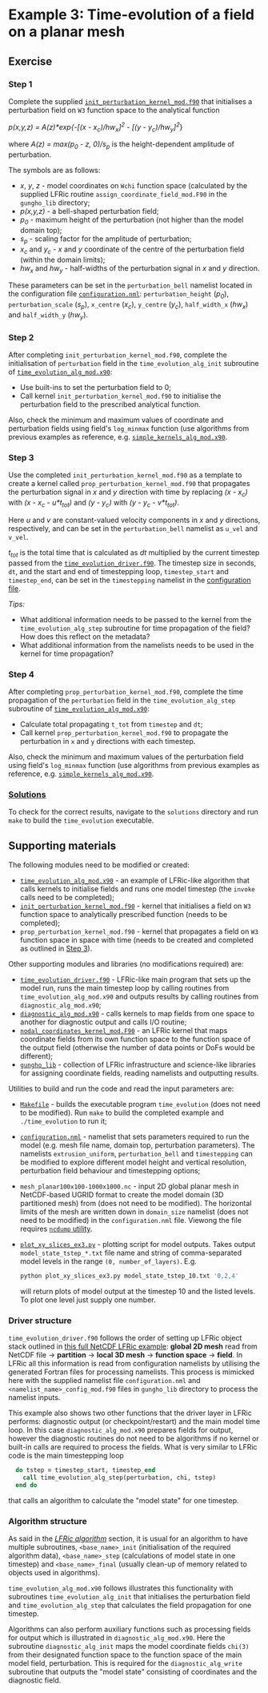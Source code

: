 # Example 3: Time-evolution of a field on a planar mesh

## Exercise

### Step 1

Complete the supplied [`init_perturbation_kernel_mod.f90`](
init_perturbation_kernel_mod.f90) that initialises
a perturbation field on `W3` function space to the analytical function

*p(x,y,z) = A(z)\*exp\{-\[(x - x<sub>c</sub>)/hw<sub>x</sub>\]<sup>2</sup>
\- \[(y - y<sub>c</sub>)/hw<sub>y</sub>\]<sup>2</sup>*\}

where *A(z) = max(p<sub>0</sub> - z, 0)/s<sub>p</sub>* is the
height-dependent amplitude of perturbation.

The symbols are as follows:

* *x*, *y*, *z* - model coordinates on `Wchi` function space
 (calculated by the supplied LFRic routine `assign_coordinate_field_mod.F90`
 in the `gungho_lib` directory;
* *p(x,y,z)* - a bell-shaped perturbation field;
* *p<sub>0</sub>* - maximum height of the perturbation (not higher than
  the model domain top);
* *s<sub>p</sub>* - scaling factor for the amplitude of perturbation;
* *x<sub>c</sub>* and *y<sub>c</sub>* - *x* and *y* coordinate of
  the centre of the perturbation field (within the domain limits);
* *hw<sub>x</sub>* and *hw<sub>y</sub>* - half-widths of the
  perturbation signal in *x* and *y* direction.

These parameters can be set in the `perturbation_bell` namelist located
in the configuration file [`configuration.nml`](configuration.nml):
`perturbation_height` (*p<sub>0</sub>*), `perturbation_scale`
(*s<sub>p</sub>*), `x_centre` (*x<sub>c</sub>*), `y_centre`
(*y<sub>c</sub>*), `half_width_x` (*hw<sub>x</sub>*) and
`half_width_y` (*hw<sub>y</sub>*).

### Step 2

After completing `init_perturbation_kernel_mod.f90`, complete the
initialisation of `perturbation` field in the `time_evolution_alg_init`
subroutine of [`time_evolution_alg_mod.x90`](time_evolution_alg_mod.x90):

* Use built-ins to set the perturbation field to 0;
* Call kernel `init_perturbation_kernel_mod.f90` to initialise the
  perturbation field to the prescribed analytical function.

Also, check the minimum and maximum values of coordinate and perturbation
fields using field's `log_minmax` function (use algorithms from previous
examples as reference, e.g. [`simple_kernels_alg_mod.x90`](
../1_simple_kernels/simple_kernels_alg_mod.x90).

### Step 3

Use the completed `init_perturbation_kernel_mod.f90` as a template to
create a kernel called `prop_perturbation_kernel_mod.f90` that propagates
the perturbation signal in *x* and *y* direction with time by replacing
*(x - x<sub>c</sub>)* with *(x - x<sub>c</sub> - u\*t<sub>tot</sub>)*
and *(y - y<sub>c</sub>)* with *(y - y<sub>c</sub> - v\*t<sub>tot</sub>)*.

Here *u* and *v* are constant-valued velocity components in *x* and
*y* directions, respectively, and can be set in the `perturbation_bell`
namelist as `u_vel` and `v_vel`.

*t<sub>tot</sub>* is the total time that is calculated as *dt* multiplied
by the current timestep passed from the [`time_evolution_driver.f90`](
time_evolution_driver.f90). The timestep size in seconds, `dt`, and the
start and end of timestepping loop, `timestep_start` and `timestep_end`,
can be set in the `timestepping` namelist in the [configuration file](
configuration.nml).

*Tips:*

* What additional information needs to be passed to the kernel from
  the `time_evolution_alg_step` subroutine for time propagation of the
  field? How does this reflect on the metadata?
* What additional information from the namelists needs to be used in
  the kernel for time propagation?

### Step 4

After completing `prop_perturbation_kernel_mod.f90`, complete the
time propagation of the `perturbation` field in the
`time_evolution_alg_step` subroutine of [`time_evolution_alg_mod.x90`](
time_evolution_alg_mod.x90):

* Calculate total propagating `t_tot` from `timestep` and `dt`;
* Call kernel `prop_perturbation_kernel_mod.f90` to propagate the
  perturbation in `x` and `y` directions with each timestep.

Also, check the minimum and maximum values of the perturbation
field using field's `log_minmax` function (use algorithms from previous
examples as reference, e.g. [`simple_kernels_alg_mod.x90`](
../1_simple_kernels/simple_kernels_alg_mod.x90).

### [Solutions](solutions)

To check for the correct results, navigate to the `solutions` directory
and run `make` to build the `time_evolution` executable.

## Supporting materials

The following modules need to be modified or created:

* [`time_evolution_alg_mod.x90`](time_evolution_alg_mod.x90) - an example
  of LFRic-like algorithm that calls kernels to initialise fields and runs
  one model timestep (the `invoke` calls need to be completed);
* [`init_perturbation_kernel_mod.f90`](init_perturbation_kernel_mod.f90) -
  kernel that initialises a field on `W3` function space to analytically
  prescribed function (needs to be completed);
* `prop_perturbation_kernel_mod.f90` - kernel that propagates a field
  on `W3` function space in space with time (needs to be created and
  completed as outlined in [Step 3](#step-3)).

Other supporting modules and libraries (no modifications required) are:

* [`time_evolution_driver.f90`](time_evolution_driver.f90) - LFRic-like
  main program that sets up the model run, runs the main timestep loop by
  calling routines from `time_evolution_alg_mod.x90` and outputs results by
  calling routines from `diagnostic_alg_mod.x90`;
* [`diagnostic_alg_mod.x90`](diagnostic_alg_mod.x90) - calls kernels to map
  fields from one space to another for diagnostic output and calls I/O routine;
* [`nodal_coordinates_kernel_mod.F90`](nodal_coordinates_kernel_mod.F90) - an
  LFRic kernel that maps coordinate fields from its own function space to the
  function space of the output field (otherwise the number of data points or
  DoFs would be different);
* [`gungho_lib`](gungho_lib) - collection of LFRic infrastructure and
  science-like libraries for assigning coordinate fields, reading namelists
  and outputting results.

Utilities to build and run the code and read the input parameters are:

* [`Makefile`](Makefile) - builds the executable program `time_evolution`
 (does not need to be modified). Run `make` to build the completed example
  and `./time_evolution` to run it;
* [`configuration.nml`](configuration.nml) - namelist that sets parameters
  required to run the model (e.g. mesh file name, domain top, perturbation
  parameters). The namelists `extrusion_uniform`, `perturbation_bell` and
  `timestepping` can be modified to explore different model height and
  vertical resolution, perturbation field behaviour and timestepping options;
* `mesh_planar100x100-1000x1000.nc` - input 2D global planar mesh in
  NetCDF-based UGRID format to create the model domain (3D partitioned
  mesh) from (does not need to be modified). The horizontal limits of
  the mesh are written down in `domain_size` namelist (does not need to
  be modified) in the `configuration.nml` file. Viewong the file requires
  [`ncdump` utility](
  https://www.unidata.ucar.edu/software/netcdf/docs/netcdf_utilities_guide.html#ncdump_guide).
* [`plot_xy_slices_ex3.py`](plot_xy_slices_ex3.py) - plotting script for
  model outputs. Takes output `model_state_tstep_*.txt` file name and string
  of comma-separated model levels in the range `(0, number_of_layers)`. E.g.

  ```python
  python plot_xy_slices_ex3.py model_state_tstep_10.txt '0,2,4'
  ```
  will return plots of model output at the timestep 10 and the listed
  levels. To plot one level just supply one number.

### Driver structure

`time_evolution_driver.f90` follows the order of setting up LFRic object
stack outlined in [this full NetCDF LFRic example](
../../../../../examples/lfric/full_example_netcdf/README.md):
**global 2D mesh** read from NetCDF file -> **partition** ->
**local 3D mesh** -> **function space** -> **field**. In LFRic
all this information is read from configuration namelists by utilising
the generated Fortran files for processing namelists. This process
is mimicked here with the supplied namelist file `configuration.nml`
and `<namelist_name>_config_mod.f90` files in `gungho_lib` directory
to process the namelist inputs.

This example also shows two other functions that the driver layer in
LFRic performs: diagnostic output (or checkpoint/restart) and the main
model time loop. In this case `diagnostic_alg_mod.x90` prepares fields
for output, however the diagnostic routines do not need to be algorithms
if no kernel or built-in calls are required to process the fields. What
is very similar to LFRic code is the main timestepping loop

```fortran
  do tstep = timestep_start, timestep_end
    call time_evolution_alg_step(perturbation, chi, tstep)
  end do
```

that calls an algorithm to calculate the "model state" for one timestep.

### Algorithm structure

As said in the [*LFRic algorithm*](
../background/LFRic_algorithm.md) section, it is usual for an
algorithm to have multiple subroutines, `<base_name>_init`
(initialisation of the required algorithm data), `<base_name>_step`
(calculations of model state in one timestep) and `<base_name>_final`
(usually clean-up of memory related to objects used in algorithms).

`time_evolution_alg_mod.x90` follows illustrates this functionality with
subroutines `time_evolution_alg_init` that initialises the perturbation field
and `time_evolution_alg_step` that calculates the field propagation for one
timestep.

Algorithms can also perform auxiliary functions such as processing fields
for output which is illustrated in `diagnostic_alg_mod.x90`. Here the
subroutine `diagnostic_alg_init` maps the model coordinate fields `chi(3)`
from their designated function space to the function space of the main
model field, perturbation. This is required for the `diagnostic_alg_write`
subroutine that outputs the "model state" consisting of coordinates and
the diagnostic field.
